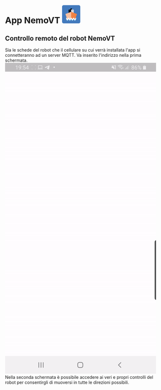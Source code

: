 <h1> App NemoVT <img src="https://github.com/JohnatanHale/NemoVT-motor-control-app/blob/master/icon/icon.png" alt="logo" width=60px/>  </h1>

## Controllo remoto del robot NemoVT
Sia le schede del robot che il cellulare su cui verrà installata l'app si connetteranno ad un server MQTT. Va inserito l'indirizzo nella prima schermata.
![screen](https://github.com/JohnatanHale/NemoVT-motor-control-app/blob/master/screenshots/app_screen.gif)
Nella seconda schermata è possibile accedere ai veri e propri controlli del robot per consentirgli di muoversi in tutte le direzioni possibili.